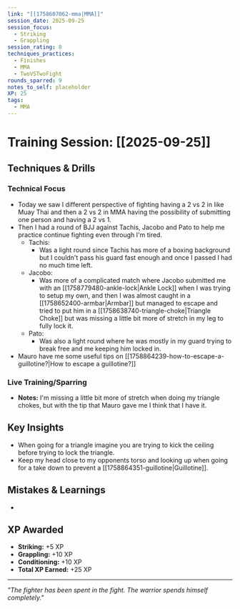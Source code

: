 ```yaml
---
link: "[[1758607062-mma|MMA]]"
session_date: 2025-09-25
session_focus:
  - Striking
  - Grappling
session_rating: 8
techniques_practices:
  - Finishes
  - MMA
  - TwoVSTwoFight
rounds_sparred: 9
notes_to_self: placeholder
XP: 25
tags:
  - MMA
---
```

# Training Session: [[2025-09-25]]
## Techniques & Drills
### Technical Focus
- Today we saw I different perspective of fighting having a 2 vs 2 in like Muay Thai and then a 2 vs 2 in MMA having the possibility of submitting one person and having a 2 vs 1.
- Then I had a round of BJJ against Tachis, Jacobo and Pato to help me practice continue fighting even through I'm tired.
	- Tachis:
		- Was a light round since Tachis has more of a boxing background but I couldn't pass his guard fast enough and once I passed I had no much time left.
	- Jacobo:
		- Was more of a complicated match where Jacobo submitted me with an [[1758779480-ankle-lock|Ankle Lock]] when I was trying to setup my own, and then I was almost caught in a [[1758652400-armbar|Armbar]] but managed to escape and tried to put him in a [[1758638740-triangle-choke|Triangle Choke]] but was missing a little bit more of stretch in my leg to fully lock it.
	- Pato:
		- Was also a light round where he was mostly in my guard trying to break free and me keeping him locked in.
- Mauro have me some useful tips on [[1758864239-how-to-escape-a-guillotine?|How to escape a guillotine?]]

### Live Training/Sparring
- **Notes:** I'm missing a little bit more of stretch when doing my triangle chokes, but with the tip that Mauro gave me I think that I have it.

## Key Insights
- When going for a triangle imagine you are trying to kick the ceiling before trying to lock the triangle.
- Keep my head close to my opponents torso and looking up when going for a take down to prevent a [[1758864351-guillotine|Guillotine]].

## Mistakes & Learnings
- 

## XP Awarded
- **Striking:** +5 XP
- **Grappling:** +10 XP  
- **Conditioning:** +10 XP
- **Total XP Earned:** +25 XP

---

*"The fighter has been spent in the fight. The warrior spends himself completely."*



